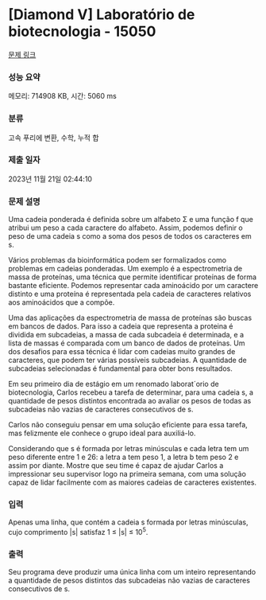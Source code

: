 # [Diamond V] Laboratório de biotecnologia - 15050 

[문제 링크](https://www.acmicpc.net/problem/15050) 

### 성능 요약

메모리: 714908 KB, 시간: 5060 ms

### 분류

고속 푸리에 변환, 수학, 누적 합

### 제출 일자

2023년 11월 21일 02:44:10

### 문제 설명

<p>Uma cadeia ponderada é definida sobre um alfabeto Σ e uma função f que atribui um peso a cada caractere do alfabeto. Assim, podemos definir o peso de uma cadeia s como a soma dos pesos de todos os caracteres em s.</p>

<p>Vários problemas da bioinformática podem ser formalizados como problemas em cadeias ponderadas. Um exemplo é a espectrometria de massa de proteínas, uma técnica que permite identificar proteínas de forma bastante eficiente. Podemos representar cada aminoácido por um caractere distinto e uma proteína é representada pela cadeia de caracteres relativos aos aminoácidos que a compõe.</p>

<p>Uma das aplicações da espectrometria de massa de proteínas são buscas em bancos de dados. Para isso a cadeia que representa a proteina é dividida em subcadeias, a massa de cada subcadeia é determinada, e a lista de massas é comparada com um banco de dados de proteínas. Um dos desafios para essa técnica é lidar com cadeias muito grandes de caracteres, que podem ter várias possíveis subcadeias. A quantidade de subcadeias selecionadas é fundamental para obter bons resultados.</p>

<p>Em seu primeiro dia de estágio em um renomado laborat´orio de biotecnologia, Carlos recebeu a tarefa de determinar, para uma cadeia s, a quantidade de pesos distintos encontrada ao avaliar os pesos de todas as subcadeias não vazias de caracteres consecutivos de s.</p>

<p>Carlos não conseguiu pensar em uma solução eficiente para essa tarefa, mas felizmente ele conhece o grupo ideal para auxiliá-lo.</p>

<p>Considerando que s é formada por letras minúsculas e cada letra tem um peso diferente entre 1 e 26: a letra a tem peso 1, a letra b tem peso 2 e assim por diante. Mostre que seu time é capaz de ajudar Carlos a impressionar seu supervisor logo na primeira semana, com uma solução capaz de lidar facilmente com as maiores cadeias de caracteres existentes.</p>

### 입력 

 <p>Apenas uma linha, que contém a cadeia s formada por letras minúsculas, cujo comprimento |s| satisfaz 1 ≤ |s| ≤ 10<sup>5</sup>.</p>

### 출력 

 <p>Seu programa deve produzir uma única linha com um inteiro representando a quantidade de pesos distintos das subcadeias não vazias de caracteres consecutivos de s.</p>

